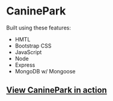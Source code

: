 # CaninePark

Built using these features:

- HMTL
- Bootstrap CSS
- JavaScript
- Node
- Express
- MongoDB w/ Mongoose

## [View CaninePark in action](https://dry-woodland-45927.herokuapp.com/dogparks)
